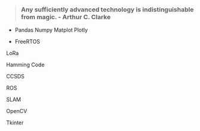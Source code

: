 > ### Any sufficiently advanced technology is indistinguishable from magic. - Arthur C. Clarke 

- Pandas Numpy Matplot Plotly

- FreeRTOS

LoRa

Hamming Code

CCSDS

ROS

SLAM

OpenCV

Tkinter
